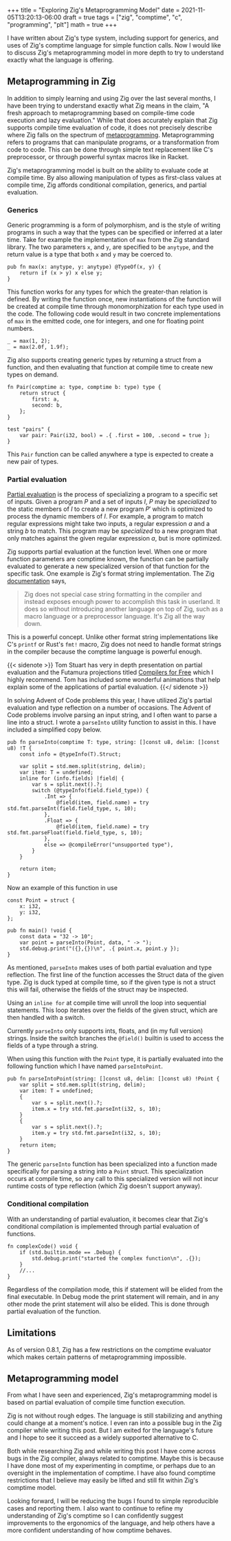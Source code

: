 +++
title = "Exploring Zig's Metaprogramming Model"
date = 2021-11-05T13:20:13-06:00
draft = true
tags = ["zig", "comptime", "c", "programming", "plt"]
math = true
+++

I have written about Zig's type system, including support for generics, and uses
of Zig's comptime language for simple function calls. Now I would like to
discuss Zig's metaprogramming model in more depth to try to understand exactly
what the language is offering.

## Metaprogramming in Zig

In addition to simply learning and using Zig over the last several months, I
have been trying to understand exactly what Zig means in the claim, "A fresh
approach to metaprogramming based on compile-time code execution and lazy
evaluation." While that does accurately explain that Zig supports compile time
evaluation of code, it does not precisely describe where Zig falls on the
spectrum of [metaprogramming](https://en.wikipedia.org/wiki/Metaprogramming).
Metaprogramming refers to programs that can manipulate programs, or a
transformation from code to code. This can be done through simple text
replacement like C's preprocessor, or through powerful syntax macros like in
Racket.

Zig's metaprogramming model is built on the ability to evaluate code at compile
time. By also allowing manipulation of types as first-class values at compile
time, Zig affords conditional compilation, generics, and partial evaluation.

### Generics

Generic programming is a form of polymorphism, and is the style of writing
programs in such a way that the types can be specified or inferred at a later
time. Take for example the implementation of `max` from the Zig standard
library. The two parameters `x`, and `y`, are specified to be `anytype`, and the
return value is a type that both `x` and `y` may be coerced to.

```zig
pub fn max(x: anytype, y: anytype) @TypeOf(x, y) {
    return if (x > y) x else y;
}
```

This function works for any types for which the greater-than relation is
defined. By writing the function once, new instantiations of the function will
be created at compile time through monomorphization for each type used in the
code. The following code would result in two concrete implementations of `max`
in the emitted code, one for integers, and one for floating point numbers.

```zig
_ = max(1, 2);
_ = max(2.0f, 1.9f);
```

Zig also supports creating generic types by returning a struct from a function,
and then evaluating that function at compile time to create new types on demand.

```Zig
fn Pair(comptime a: type, comptime b: type) type {
    return struct {
        first: a,
        second: b,
    };
}

test "pairs" {
    var pair: Pair(i32, bool) = .{ .first = 100, .second = true };
}
```

This `Pair` function can be called anywhere a type is expected to create a new
pair of types.

### Partial evaluation

[Partial evaluation](https://en.wikipedia.org/wiki/Partial_evaluation) is the
process of specializing a program to a specific set of inputs. Given a program $P$
and a set of inputs $I$, $P$ may be *specialized* to the static members of $I$ to
create a new program $P'$ which is optimized to process the dynamic members of $I$.
For example, a program to match regular expressions might take two inputs, a
regular expression *a* and a string *b* to match. This program may be *specialized*
to a new program that only matches against the given regular expression *a*, but
is more optimized.

Zig supports partial evaluation at the function level. When one or more function
parameters are comptime known, the function can be partially evaluated to
generate a new specialized version of that function for the specific task. One
example is Zig's format string implementation. The Zig
[documentation](https://ziglang.org/documentation/0.8.1/) says,

>Zig does not special case string formatting in the compiler and instead exposes
>enough power to accomplish this task in userland. It does so without
>introducing another language on top of Zig, such as a macro language or a
>preprocessor language. It's Zig all the way down.

This is a powerful concept. Unlike other format string implementations like C's
`printf` or Rust's `fmt!` macro, Zig does not need to handle format strings in
the compiler because the comptime language is powerful enough.

{{< sidenote >}}
Tom Stuart has very in depth presentation on partial evaluation and the Futamura
projections titled [Compilers for Free](https://tomstu.art/compilers-for-free)
which I highly recommend. Tom has included some wonderful animations that help
explain some of the applications of partial evaluation.
{{</ sidenote >}}

In solving Advent of Code problems this year, I have utilized Zig's partial
evaluation and type reflection on a number of occasions. The Advent of Code
problems involve parsing an input string, and I often want to parse a line into
a struct. I wrote a `parseInto` utility function to assist in this. I have
included a simplified copy below.

```zig
pub fn parseInto(comptime T: type, string: []const u8, delim: []const u8) !T {
    const info = @typeInfo(T).Struct;

    var split = std.mem.split(string, delim);
    var item: T = undefined;
    inline for (info.fields) |field| {
        var s = split.next().?;
        switch (@typeInfo(field.field_type)) {
            .Int => {
                @field(item, field.name) = try std.fmt.parseInt(field.field_type, s, 10);
            },
            .Float => {
                @field(item, field.name) = try std.fmt.parseFloat(field.field_type, s, 10);
            },
            else => @compileError("unsupported type"),
        }
    }

    return item;
}
```

Now an example of this function in use

```zig
const Point = struct {
    x: i32,
    y: i32,
};

pub fn main() !void {
    const data = "32 -> 10";
    var point = parseInto(Point, data, " -> ");
    std.debug.print("({},{})\n", .{ point.x, point.y });
}
```

As mentioned, `parseInto` makes uses of both partial evaluation and type
reflection. The first line of the function accesses the Struct data of the given
type. Zig is duck typed at compile time, so if the given type is not a struct
this will fail, otherwise the fields of the struct may be inspected.

Using an `inline for` at compile time will unroll the loop into sequential
statements. This loop iterates over the fields of the given struct, which are
then handled with a switch.

Currently `parseInto` only supports ints, floats, and (in my full version)
strings. Inside the switch branches the `@field()` builtin is used to access the
fields of a type through a string.

When using this function with the `Point` type, it is partially evaluated into
the following function which I have named `parseIntoPoint`.

```zig
pub fn parseIntoPoint(string: []const u8, delim: []const u8) !Point {
    var split = std.mem.split(string, delim);
    var item: T = undefined;
    {
        var s = split.next().?;
        item.x = try std.fmt.parseInt(i32, s, 10);
    }
    {
        var s = split.next().?;
        item.y = try std.fmt.parseInt(i32, s, 10);
    }
    return item;
}
```

The generic `parseInto` function has been specialized into a function made
specifically for parsing a string into a `Point` struct. This specialization
occurs at compile time, so any call to this specialized version will not incur
runtime costs of type reflection (which Zig doesn't support anyway).

### Conditional compilation

With an understanding of partial evaluation, it becomes clear that Zig's
conditional compilation is implemented through partial evaluation of functions.

```zig
fn complexCode() void {
    if (std.builtin.mode == .Debug) {
        std.debug.print("started the complex function\n", .{});
    }
    //...
}
```

Regardless of the compilation mode, this if statement will be elided from the
final executable. In Debug mode the print statement will remain, and in any
other mode the print statement will also be elided. This is done through partial
evaluation of the function.

## Limitations

As of version 0.8.1, Zig has a few restrictions on the comptime evaluator which
makes certain patterns of metaprogramming impossible.

## Metaprogramming model

From what I have seen and experienced, Zig's metaprogramming model is based
on partial evaluation of compile time function execution.

Zig is not without rough edges. The language is still stabilizing and anything
could change at a moment's notice. I even ran into a possible bug in the Zig
compiler while writing this post. But I am exited for the language's future and
I hope to see it succeed as a widely supported alternative to C.

Both while researching Zig and while writing this post I have come across bugs
in the Zig compiler, always related to comptime. Maybe this is because I have
done most of my experimenting in comptime, or perhaps due to an oversight in the
implementation of comptime. I have also found comptime restrictions that I
believe may easily be lifted and still fit within Zig's comptime model.

Looking forward, I will be reducing the bugs I found to simple reproducible
cases and reporting them. I also want to continue to refine my understanding of
Zig's comptime so I can confidently suggest improvements to the ergonomics of
the language, and help others have a more confident understanding of how
comptime behaves.
